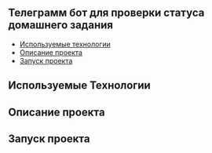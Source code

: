 ## Телеграмм бот для проверки статуса домашнего задания

- [Используемые технологии](#используемые-технологии)
- [Описание проекта](#описание-проекта)
- [Запуск проекта](#запуск-проекта)

## Используемые Технологии


## Описание проекта


## Запуск проекта
